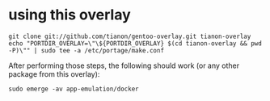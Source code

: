 # using this overlay

	git clone git://github.com/tianon/gentoo-overlay.git tianon-overlay
	echo "PORTDIR_OVERLAY=\"\${PORTDIR_OVERLAY} $(cd tianon-overlay && pwd -P)\"" | sudo tee -a /etc/portage/make.conf

After performing those steps, the following should work (or any other package from this overlay):

	sudo emerge -av app-emulation/docker

